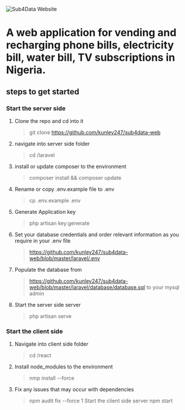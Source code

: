 ![Sub4Data Website](https://sub4data.com.ng/laravel/img/logo.png)
# A web application for vending and recharging phone bills, electricity bill, water bill, TV subscriptions in Nigeria. 


## steps to get started

### Start the server side
1.  Clone the repo and cd into it
    > git clone https://github.com/kunley247/sub4data-web
    
1.  navigate into server side folder
    > cd /laravel

1.  install or update composer to the environment
    > composer install && composer update

1.  Rename or copy .env.example file to .env
    > cp .env.example .env

1.  Generate Application key
    > php artisan key:generate

1.  Set your database credentials and order relevant information as you require in your .env file
    > https://github.com/kunley247/sub4data-web/blob/master/laravel/.env

1.  Populate the database from 
    > https://github.com/kunley247/sub4data-web/blob/master/laravel/database/database.sql
    to your mysql admin

1.  Start the server side server
    > php artisan serve

### Start the client side

1.  Navigate into client side folder
    > cd /react

1.  Install node_modules to the environment
    > nmp install --force
1.  Fix any issues that may occur with dependencies
    > npm audit fix --force
1   Start the client side server
    > npm start

